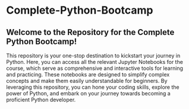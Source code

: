 # Complete-Python-Bootcamp

## Welcome to the Repository for the Complete Python Bootcamp!

This repository is your one-stop destination to kickstart your journey in Python. Here, you can access all the relevant Jupyter Notebooks for the course, which serve as comprehensive and interactive tools for learning and practicing. These notebooks are designed to simplify complex concepts and make them easily understandable for beginners. By leveraging this repository, you can hone your coding skills, explore the power of Python, and embark on your journey towards becoming a proficient Python developer.
